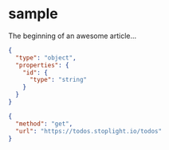 # sample

The beginning of an awesome article...

```json json_schema
{
  "type": "object",
  "properties": {
    "id": {
      "type": "string"
    }
  }
}
```

```json http
{
  "method": "get",
  "url": "https://todos.stoplight.io/todos"
}
```

